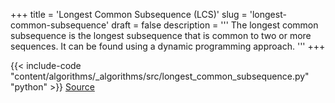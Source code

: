 +++
title = 'Longest Common Subsequence (LCS)'
slug = 'longest-common-subsequence'
draft = false
description =  '''
The longest common subsequence is the longest subsequence that is common to two
or more sequences. It can be found using a dynamic programming approach.
'''
+++

{{< include-code "content/algorithms/_algorithms/src/longest_common_subsequence.py" "python" >}}
[Source](https://github.com/grind-rip/algorithms/blob/master/src/longest_common_subsequence.py)
